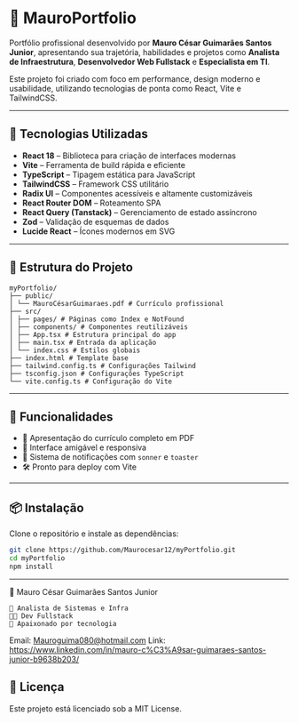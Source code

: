 # 💼 MauroPortfolio

Portfólio profissional desenvolvido por **Mauro César Guimarães Santos Junior**, apresentando sua trajetória, habilidades e projetos como **Analista de Infraestrutura**, **Desenvolvedor Web Fullstack** e **Especialista em TI**.

Este projeto foi criado com foco em performance, design moderno e usabilidade, utilizando tecnologias de ponta como React, Vite e TailwindCSS.

---

## 🚀 Tecnologias Utilizadas

- **React 18** – Biblioteca para criação de interfaces modernas
- **Vite** – Ferramenta de build rápida e eficiente
- **TypeScript** – Tipagem estática para JavaScript
- **TailwindCSS** – Framework CSS utilitário
- **Radix UI** – Componentes acessíveis e altamente customizáveis
- **React Router DOM** – Roteamento SPA
- **React Query (Tanstack)** – Gerenciamento de estado assíncrono
- **Zod** – Validação de esquemas de dados
- **Lucide React** – Ícones modernos em SVG

---

## 📁 Estrutura do Projeto
```
myPortfolio/
├── public/
│ └── MauroCésarGuimaraes.pdf # Currículo profissional
├── src/
│ ├── pages/ # Páginas como Index e NotFound
│ ├── components/ # Componentes reutilizáveis
│ ├── App.tsx # Estrutura principal do app
│ ├── main.tsx # Entrada da aplicação
│ └── index.css # Estilos globais
├── index.html # Template base
├── tailwind.config.ts # Configurações Tailwind
├── tsconfig.json # Configurações TypeScript
└── vite.config.ts # Configuração do Vite
```
---

## 🧭 Funcionalidades

- 📄 Apresentação do currículo completo em PDF
- 🧩 Interface amigável e responsiva
- 🔔 Sistema de notificações com `sonner` e `toaster`
- 🛠️ Pronto para deploy com Vite

---

## 📦 Instalação

Clone o repositório e instale as dependências:

```bash
git clone https://github.com/Maurocesar12/myPortfolio.git
cd myPortfolio
npm install
```
---
👤 Mauro César Guimarães Santos Junior
 ```
🔧 Analista de Sistemas e Infra 
👨‍💻 Dev Fullstack
🚀 Apaixonado por tecnologia
```

Email: Mauroguima080@hotmail.com
Link: https://www.linkedin.com/in/mauro-c%C3%A9sar-guimaraes-santos-junior-b9638b203/

## 📝 Licença
Este projeto está licenciado sob a MIT License.
